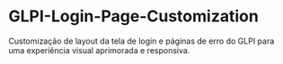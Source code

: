 # GLPI-Login-Page-Customization
Customização de layout da tela de login e páginas de erro do GLPI para uma experiência visual aprimorada e responsiva.
